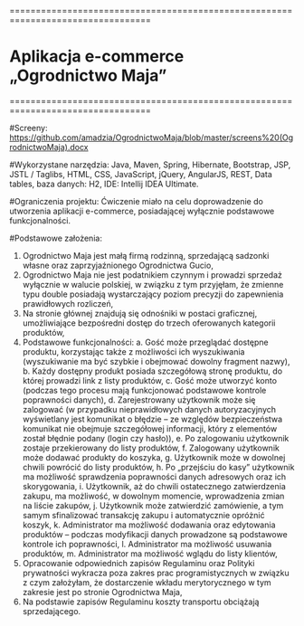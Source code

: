 
=================================================================================

# Aplikacja e-commerce „Ogrodnictwo Maja”

=================================================================================

#Screeny: https://github.com/amadzia/OgrodnictwoMaja/blob/master/screens%20(OgrodnictwoMaja).docx 

#Wykorzystane narzędzia: 
Java, Maven, Spring, Hibernate, Bootstrap, JSP, JSTL / Taglibs, HTML, CSS, JavaScript, jQuery, AngularJS, REST, Data tables, baza danych: H2, IDE: Intellij IDEA Ultimate. 

#Ograniczenia projektu:
Ćwiczenie miało na celu doprowadzenie do utworzenia aplikacji e-commerce, posiadającej wyłącznie podstawowe funkcjonalności. 

#Podstawowe założenia: 
1.	Ogrodnictwo Maja jest małą firmą rodzinną, sprzedającą sadzonki własne oraz zaprzyjaźnionego Ogrodnictwa Gucio, 
2.	Ogrodnictwo Maja nie jest podatnikiem czynnym i prowadzi sprzedaż wyłącznie w walucie polskiej, w związku z tym przyjęłam, że zmienne typu double posiadają wystarczający poziom precyzji do zapewnienia prawidłowych rozliczeń,
3.	Na stronie głównej znajdują się odnośniki w postaci graficznej, umożliwiające bezpośredni dostęp do trzech oferowanych kategorii produktów,
4.	Podstawowe funkcjonalności:
a.	Gość może przeglądać dostępne produktu, korzystając także z możliwości ich wyszukiwania (wyszukiwanie ma być szybkie i obejmować dowolny fragment nazwy),
b.	Każdy dostępny produkt posiada szczegółową stronę produktu, do której prowadzi link z listy produktów,
c.	Gość może utworzyć konto (podczas tego procesu mają funkcjonować podstawowe kontrole poprawności danych),
d.	Zarejestrowany użytkownik może się zalogować (w przypadku nieprawidłowych danych autoryzacyjnych wyświetlany jest komunikat o błędzie – ze względów bezpieczeństwa komunikat nie obejmuje szczegółowej informacji, który z elementów został błędnie podany (login czy hasło)),
e.	Po zalogowaniu użytkownik zostaje przekierowany do listy produktów, 
f.	Zalogowany użytkownik może dodawać produkty do koszyka,
g.	Użytkownik może w dowolnej chwili powrócić do listy produktów,
h.	Po „przejściu do kasy” użytkownik ma możliwość sprawdzenia poprawności danych adresowych oraz ich skorygowania, 
i.	Użytkownik, aż do chwili ostatecznego zatwierdzenia zakupu, ma możliwość, 
w dowolnym momencie, wprowadzenia zmian na liście zakupów,
j.	Użytkownik może zatwierdzić zamówienie, a tym samym sfinalizować transakcję zakupu i automatycznie opróżnić koszyk,
k.	Administrator ma możliwość dodawania oraz edytowania produktów – podczas modyfikacji danych prowadzone są podstawowe kontrole ich poprawności,
l.	Administrator ma możliwość usuwania produktów,
m.	Administrator ma możliwość wglądu do listy klientów,
5.	Opracowanie odpowiednich zapisów Regulaminu oraz Polityki prywatności wykracza poza zakres prac programistycznych w związku z czym założyłam, że dostarczenie wkładu merytorycznego w tym zakresie jest po stronie Ogrodnictwa Maja,
6.	Na podstawie zapisów Regulaminu koszty transportu obciążają sprzedającego.


